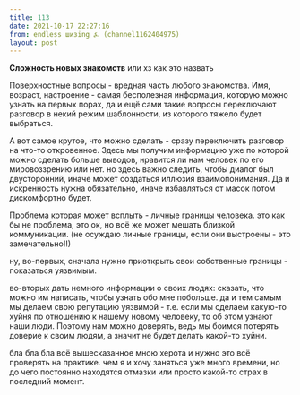```yaml
---
title: 113
date: 2021-10-17 22:27:16
from: endless шизing ⍼ (channel1162404975)
layout: post
---
```


**Сложность новых знакомств**
или хз как это назвать

Поверхностные вопросы - вредная часть любого знакомства. Имя, возраст, настроение - самая бесполезная информация, которую можно узнать на первых порах, да и ещё сами такие вопросы переключают разговор в некий режим шаблонности, из которого тяжело будет выбраться.

А вот самое крутое, что можно сделать - сразу переключить разговор на что-то откровенное. Здесь мы получим информацию уже по которой можно сделать больше выводов, нравится ли нам человек по его мировоззрению или нет. но здесь важно следить, чтобы диалог был двусторонний, иначе может создаться иллюзия взаимопонимания.
Да и искренность нужна обязательно, иначе избавляться от масок потом дискомфортно будет.

Проблема которая может всплыть - личные границы человека. это как бы не проблема, это ок, но всё же может мешать близкой коммуникации. (не осуждаю личные границы, если они выстроены - это замечательно!!)

ну, во-первых, сначала нужно приоткрыть свои собственные границы - показаться уязвимым. 

во-вторых дать немного информации о своих людях: сказать, что можно им написать, чтобы узнать обо мне побольше. да и тем самым мы делаем свою репутацию уязвимой - т.е. если мы сделаем какую-то хуйня по отношению к нашему новому человеку, то об этом узнают наши люди. 
Поэтому нам можно доверять, ведь мы боимся потерять доверие к своим людям, а значит не будет делать какой-то хуйни.


бла бла бла всё вышесказанное мною херота и нужно это всё проверять на практике. чем я и хочу заняться уже много времени, но до чего постоянно находятся отмазки или просто какой-то страх в последний момент.
